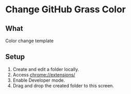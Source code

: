 # Change GitHub Grass Color

## What

Color change template

## Setup

1. Create and edit a folder locally.
2. Access [chrome://extensions/](chrome://extensions/) 
3. Enable Developer mode.
4. Drag and drop the created folder to this screen.